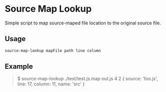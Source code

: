 # Source Map Lookup

Simple script to map source-maped file location to the original source file.

## Usage

```sh
source-map-lookup mapFile path line column
```

## Example

> $ source-map-lookup ./test/test.js.map out.js 4 2
{ source: 'foo.js', line: 17, column: 11, name: 'src' }
